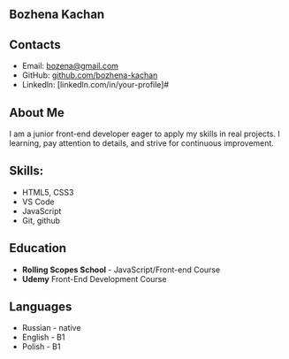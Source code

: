 ## Bozhena Kachan

## Contacts
- Email: bozena@gmail.com
- GitHub: [github.com/bozhena-kachan](https://github.com/bozhena-kachan)
- Linkedln: [linkedln.com/in/your-profile]#

## About Me
I am a junior front-end developer eager to apply my skills in real projects. I learning, pay attention to details, and strive for continuous improvement.

## Skills:
- HTML5, CSS3
- VS Code
- JavaScript
- Git, github

## Education
- **Rolling Scopes School** - JavaScript/Front-end Course
- **Udemy** Front-End Development Course

## Languages
- Russian - native
- English - B1
- Polish - B1
